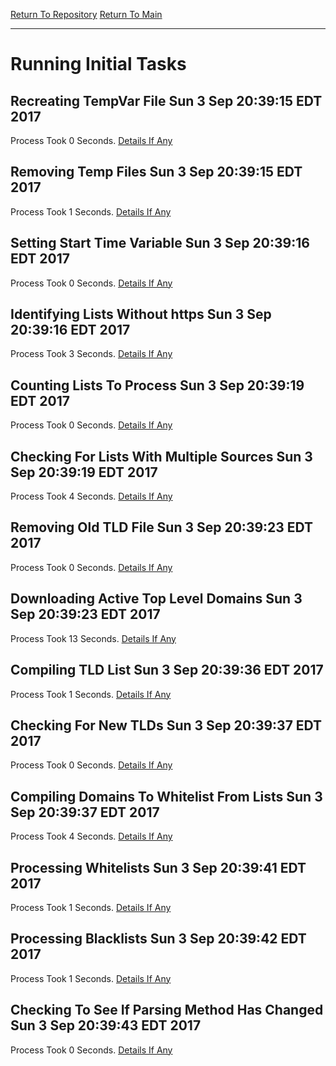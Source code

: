 [Return To Repository](https://github.com/deathbybandaid/piholeparser/)
[Return To Main](https://github.com/deathbybandaid/piholeparser/blob/master/RecentRunLogs/Mainlog.md)
____________________________________
# Running Initial Tasks

## Recreating TempVar File Sun 3 Sep 20:39:15 EDT 2017
Process Took 0 Seconds.
[Details If Any](https://github.com/deathbybandaid/piholeparser/blob/master/RecentRunLogs/TopLevelScripts/InitialTasksScripts/08-Recreating-TempVar-File.md)

## Removing Temp Files Sun 3 Sep 20:39:15 EDT 2017
Process Took 1 Seconds.
[Details If Any](https://github.com/deathbybandaid/piholeparser/blob/master/RecentRunLogs/TopLevelScripts/InitialTasksScripts/10-Removing-Temp-Files.md)

## Setting Start Time Variable Sun 3 Sep 20:39:16 EDT 2017
Process Took 0 Seconds.
[Details If Any](https://github.com/deathbybandaid/piholeparser/blob/master/RecentRunLogs/TopLevelScripts/InitialTasksScripts/15-Setting-Start-Time-Variable.md)

## Identifying Lists Without https Sun 3 Sep 20:39:16 EDT 2017
Process Took 3 Seconds.
[Details If Any](https://github.com/deathbybandaid/piholeparser/blob/master/RecentRunLogs/TopLevelScripts/InitialTasksScripts/20-Identifying-Lists-Without-https.md)

## Counting Lists To Process Sun 3 Sep 20:39:19 EDT 2017
Process Took 0 Seconds.
[Details If Any](https://github.com/deathbybandaid/piholeparser/blob/master/RecentRunLogs/TopLevelScripts/InitialTasksScripts/25-Counting-Lists-To-Process.md)

## Checking For Lists With Multiple Sources Sun 3 Sep 20:39:19 EDT 2017
Process Took 4 Seconds.
[Details If Any](https://github.com/deathbybandaid/piholeparser/blob/master/RecentRunLogs/TopLevelScripts/InitialTasksScripts/30-Checking-For-Lists-With-Multiple-Sources.md)

## Removing Old TLD File Sun 3 Sep 20:39:23 EDT 2017
Process Took 0 Seconds.
[Details If Any](https://github.com/deathbybandaid/piholeparser/blob/master/RecentRunLogs/TopLevelScripts/InitialTasksScripts/40-Removing-Old-TLD-File.md)

## Downloading Active Top Level Domains Sun 3 Sep 20:39:23 EDT 2017
Process Took 13 Seconds.
[Details If Any](https://github.com/deathbybandaid/piholeparser/blob/master/RecentRunLogs/TopLevelScripts/InitialTasksScripts/45-Downloading-Active-Top-Level-Domains.md)

## Compiling TLD List Sun 3 Sep 20:39:36 EDT 2017
Process Took 1 Seconds.
[Details If Any](https://github.com/deathbybandaid/piholeparser/blob/master/RecentRunLogs/TopLevelScripts/InitialTasksScripts/48-Compiling-TLD-List.md)

## Checking For New TLDs Sun 3 Sep 20:39:37 EDT 2017
Process Took 0 Seconds.
[Details If Any](https://github.com/deathbybandaid/piholeparser/blob/master/RecentRunLogs/TopLevelScripts/InitialTasksScripts/49-Checking-For-New-TLDs.md)

## Compiling Domains To Whitelist From Lists Sun 3 Sep 20:39:37 EDT 2017
Process Took 4 Seconds.
[Details If Any](https://github.com/deathbybandaid/piholeparser/blob/master/RecentRunLogs/TopLevelScripts/InitialTasksScripts/50-Compiling-Domains-To-Whitelist-From-Lists.md)

## Processing Whitelists Sun 3 Sep 20:39:41 EDT 2017
Process Took 1 Seconds.
[Details If Any](https://github.com/deathbybandaid/piholeparser/blob/master/RecentRunLogs/TopLevelScripts/InitialTasksScripts/55-Processing-Whitelists.md)

## Processing Blacklists Sun 3 Sep 20:39:42 EDT 2017
Process Took 1 Seconds.
[Details If Any](https://github.com/deathbybandaid/piholeparser/blob/master/RecentRunLogs/TopLevelScripts/InitialTasksScripts/58-Processing-Blacklists.md)

## Checking To See If Parsing Method Has Changed Sun 3 Sep 20:39:43 EDT 2017
Process Took 0 Seconds.
[Details If Any](https://github.com/deathbybandaid/piholeparser/blob/master/RecentRunLogs/TopLevelScripts/InitialTasksScripts/70-Checking-To-See-If-Parsing-Method-Has-Changed.md)

